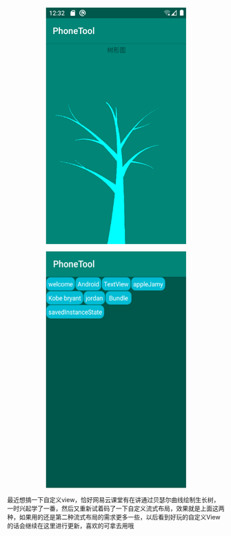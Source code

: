 <p align="center">
  <img src="https://github.com/AndroidXinDong/PhoneTool/blob/master/app/src/main/res/pic/%E5%BE%AE%E4%BF%A1%E6%88%AA%E5%9B%BE_20191113083242.png?raw=true" width="325" height="547" alt="Banner" />
</p>

<p align="center">
  <img src="https://github.com/AndroidXinDong/PhoneTool/blob/master/app/src/main/res/pic/%E5%BE%AE%E4%BF%A1%E6%88%AA%E5%9B%BE_20191113083308.png?raw=true" width="325" height="547" alt="Banner" />
</p>

最近想搞一下自定义view，恰好网易云课堂有在讲通过贝瑟尔曲线绘制生长树，一时兴起学了一番，然后又重新试着码了一下自定义流式布局，效果就是上面这两种，如果用的还是第二种流式布局的需求更多一些，以后看到好玩的自定义View的话会继续在这里进行更新，喜欢的可拿去用哦  
